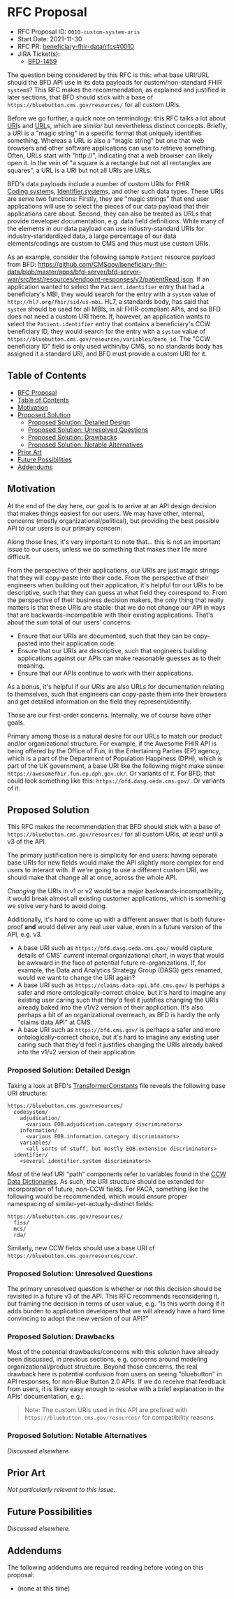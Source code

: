 # RFC Proposal
[RFC Proposal]: #rfc-proposal

* RFC Proposal ID: `0010-custom-system-uris`
* Start Date: 2021-11-30
* RFC PR: [beneficiary-fhir-data/rfcs#0010](https://github.com/CMSgov/beneficiary-fhir-data/pull/888)
* JIRA Ticket(s):
    * [BFD-1459](https://jira.cms.gov/browse/BFD-1459)

<!--
Write a brief summary here: a one paragraph explanation of the feature. Try to structure it like an "elevator pitch": it should provide readers with a high-level understanding of the goals and proposed solution.

Please note: many of the other sections below will not be needed for some proposals;
  don't waste time writing responses that don't deliver real value.
For any such not-needed section, simply write in "N/A".
-->

The question being considered by this RFC is this:
  what base URI/URL should the BFD API use in its data payloads for custom/non-standard FHIR `system`s?
This RFC makes the recommendation,
  as explained and justified in later sections,
  that BFD should stick with a base of
  `https://bluebutton.cms.gov/resources/` for all custom URIs.

Before we go further, a quick note on terminology:
  this RFC talks a lot about
  [URI](https://datatracker.ietf.org/doc/html/rfc3986)s and
  [URL](https://datatracker.ietf.org/doc/html/rfc1738)s,
  which are _similar_ but nevertheless distinct concepts.
Briefly, a URI is a "magic string" in a specific format that uniquely identifies something.
Whereas a URL is also a "magic string" but one that web browsers and other software applications can use to retrieve something.
Often, URLs start with "http://", indicating that a web browser can likely open it.
In the vein of "a square is a rectangle but not all rectangles are squares",
  a URL is a URI but not all URIs are URLs.

BFD's data payloads include a number of custom URIs for FHIR
  [Coding.system](https://www.hl7.org/fhir/datatypes-definitions.html#Coding.system)s,
  [Identifier.system](https://www.hl7.org/fhir/datatypes-definitions.html#Identifier.system)s,
  and other such data types.
These URIs are serve two functions:
Firstly, they are "magic strings" that end user applications will use to select the pieces of our data payload that their applications care about.
Second, they can also be treated as URLs that provide developer documentation, e.g. data field definitions.
While many of the elements in our data payload can use industry-standard URIs for industry-standardized data,
  a large percentage of our data elements/codings are custom to CMS and thus must use custom URIs.

As an example, consider the following sample `Patient` resource payload from BFD:
  <https://github.com/CMSgov/beneficiary-fhir-data/blob/master/apps/bfd-server/bfd-server-war/src/test/resources/endpoint-responses/v2/patientRead.json>.
If an application wanted to select the `Patient.identifier` entry that had a beneficiary's MBI,
  they would search for the entry with a `system` value of `http://hl7.org/fhir/sid/us-mbi`.
HL7, a standards body, has said that `system` should be used for all MBIs,
  in all FHIR-compliant APIs, and so BFD does not need a custom URI there.
If, however, an application wants to select the `Patient.identifier` entry that contains a beneficiary's CCW beneficiary ID,
  they would search for the entry with a `system` value of `https://bluebutton.cms.gov/resources/variables/bene_id`.
The "CCW beneficiary ID" field is only used within/by CMS,
  so no standards body has assigned it a standard URI,
  and BFD must provide a custom URI for it.


## Table of Contents
[Table of Contents]: #table-of-contents

* [RFC Proposal](#rfc-proposal)
* [Table of Contents](#table-of-contents)
* [Motivation](#motivation)
* [Proposed Solution](#proposed-solution)
    * [Proposed Solution: Detailed Design](#proposed-solution-detailed-design)
    * [Proposed Solution: Unresolved Questions](#proposed-solution-unresolved-questions)
    * [Proposed Solution: Drawbacks](#proposed-solution-drawbacks)
    * [Proposed Solution: Notable Alternatives](#proposed-solution-notable-alternatives)
* [Prior Art](#prior-art)
* [Future Possibilities](#future-possibilities)
* [Addendums](#addendums)


## Motivation
[Motivation]: #motivation

<!--
Why are we doing this?
What use cases does it support?
What is the expected outcome?
Why is now the appropriate time to address this?
-->

At the end of the day here,
  our goal is to arrive at an API design decision that makes things easiest for our users.
We may have other, internal, concerns (mostly organizational/political),
  but providing the best possible API to our users is our primary concern.

Along those lines, it's very important to note that...
  this is not an important issue to our users,
  unless we do something that makes their life more difficult.

From the perspective of their applications,
  our URIs are just magic strings that they will copy-paste into their code.
From the perspective of their engineers when building out their application,
  it's helpful for our URIs to be descriptive,
  such that they can guess at what field they correspond to.
From the perspective of their business decision makers,
  the only thing that really matters is that these URIs are stable:
  that we do not change our API in ways that are backwards-incompatible with their existing applications.
That's about the sum total of our users' concerns:

* Ensure that our URIs are documented,
    such that they can be copy-pasted into their application code.
* Ensure that our URIs are descriptive,
    such that engineers building applications against our APIs can make reasonable guesses as to their meaning.
* Ensure that our APIs continue to work with their applications.

As a bonus, it's helpful if our URIs are also URLs for documentation relating to themselves,
  such that engineers can copy-paste them into their browsers and get detailed information on the field they represent/identify.

Those are our first-order concerns.
Internally, we of course have other goals.

Primary among those is a natural desire for our URLs to match our product and/or organizational structure.
For example, if the Awesome FHIR API is being offered by the Office of Fun,
  in the Entertaining Parties (EP) agency,
  which is a part of the Department of Population Happiness (DPH),
  which is part of the UK government,
  a base URI like the following might make sense:
  `https://awesomefhir.fun.ep.dph.gov.uk/`.
Or variants of it.
For BFD, that could look something like this:
  `https://bfd.dasg.oeda.cms.gov/`.
Or variants of it.


## Proposed Solution
[Proposed Solution]: #proposed-solution

<!--
Explain the proposal as if it was already implemented and shipped, and you were just explaining it to another developer or user.
That generally means:

* Introducing new named concepts.
* Identifying and address each of the various audiences who might (or should) care about this proposal.
  Explaining the solution using concepts and terms relevant to eaach of them.
  Explaining how they should _think_ about the solution; detailing the impact as concretely as possible.
  Possible audiences might include:
    * Internal team: engineers, operators, product management, business owners.
    * External users: engineers, operators, product management, business owners, end users.
* Explaining the feature largely in terms of examples.
    * Screencasts are often a good idea.
        * On Mac OS X, you can use the built-in Quicktime Player or the built-in Mac OS X Mojave (and up) feature.
    * Diagrams are often a good idea.
        * Keep it simple! Use something like <http://asciiflow.com/>.
* As part of implementing this proposal, will any documentation updates be needed, e.g. changelogs, Confluence pages, etc.?
  If so, draft them now! Include the draft as a subsection or addendum.
-->

This RFC makes the recommendation that BFD should stick with a base of
  `https://bluebutton.cms.gov/resources/` for all custom URIs,
  _at least_ until a v3 of the API.

The primary justification here is simplicity for end users:
  having separate base URIs for new fields would make the API slightly more complex for end users to interact with.
If we're going to use a different custom URI, we should make that change all at once, across the whole API.

_Changing_ the URIs in v1 or v2 would be a major backwards-incompatibility,
  it would break almost all existing customer applications,
  which is something we strive very hard to avoid doing.

Additionally, it's hard to come up with a different answer that is both future-proof **and** would deliver any real user value,
  even in a future version of the API, e.g. v3.
* A base URI such as `https://bfd.dasg.oeda.cms.gov/` would capture details of CMS' _current_ internal organizational chart,
    in ways that would be awkward in the face of potential future re-organizations.
  If, for example, the Data and Analytics Strategy Group (DASG) gets renamed,
    would we want to change the URI again?
* A base URI such as `https://claims-data-api.bfd.cms.gov/` is perhaps a safer and more ontologically-correct choice,
    but it's hard to imagine any existing user caring such that they'd feel it justifies changing
    the URIs already baked into the v1/v2 version of their application.
  It's also perhaps a bit of an organizational overreach,
    as BFD is hardly the only "claims data API" at CMS.
* A base URI such as `https://bfd.cms.gov/` is perhaps a safer and more ontologically-correct choice,
    but it's hard to imagine any existing user caring such that they'd feel it justifies changing
    the URIs already baked into the v1/v2 version of their application.


### Proposed Solution: Detailed Design
[Proposed Solution: Detailed Design]: #proposed-solution-detailed-design

<!--
This is the technical portion of the RFC. Explain the design in sufficient detail that:

* Its interaction with other features is clear.
* It is reasonably clear how the feature would be implemented.
* Corner cases are dissected by example.

The section should return to the examples given in the previous section, and explain more fully how the detailed proposal makes those examples work.
-->

Taking a look at BFD's
  [TransformerConstants](https://github.com/CMSgov/beneficiary-fhir-data/blob/master/apps/bfd-server/bfd-server-war/src/main/java/gov/cms/bfd/server/war/commons/TransformerConstants.java)
  file reveals the following base URI structure:

```
https://bluebutton.cms.gov/resources/
  codesystem/
    adjudication/
      <various EOB.adjudication.category discriminators>
    information/
      <various EOB.information.category discriminators>
    variables/
      <all sorts of stuff, but mostly EOB.extension discriminators>
  identifier/
    <several identifier.system discriminators>
```

_Most_ of the leaf URI "path" components refer to variables found in the
  [CCW Data Dictionaries](https://www2.ccwdata.org/web/guest/data-dictionaries).
As such, the URI structure should be extended for incorporation of future, non-CCW fields.
For PACA, something like the following would be recommended,
  which would ensure proper namespacing of similar-yet-actually-distinct fields:

```
https://bluebutton.cms.gov/resources/
  fiss/
  mcs/
  rda/
```

Similarly, new CCW fields should use a base URI of `https://bluebutton.cms.gov/resources/ccw/`.


### Proposed Solution: Unresolved Questions
[Proposed Solution: Unresolved Questions]: #proposed-solution-unresolved-questions

<!--
Collect a list of action items to be resolved or officially deferred before this RFC is submitted for final comment, including:

* What parts of the design do you expect to resolve through the RFC process before this gets merged?
* What parts of the design do you expect to resolve through the implementation of this feature before stabilization?
* What related issues do you consider out of scope for this RFC that could be addressed in the future independently of the solution that comes out of this RFC?
-->

The primary unresolved question is whether or not this decision should be revisited in a future v3 of the API.
This RFC recommends reconsidering it, but framing the decision in terms of user value,
  e.g. "Is this worth doing if it adds burden to application developers that we will already have a hard time convincing to adopt the new version of our API?"


### Proposed Solution: Drawbacks
[Proposed Solution: Drawbacks]: #proposed-solution-drawbacks

<!--
Why should we *not* do this?
-->

Most of the potential drawbacks/concerns with this solution have already been discussed,
  in previous sections, e.g. concerns around modeling organizational/product structure.
Beyond those concerns,
  the real drawback here is potential confusion from users on seeing "bluebutton" in API responses,
  for non-Blue Button 2.0 APIs.
If we do receive that feedback from users,
  it is likely easy enough to resolve with a brief explanation in the APIs' documentation, e.g.:

> Note: The custom URIs used in this API are prefixed with
>   `https://bluebutton.cms.gov/resources/` for compatibility reasons.


### Proposed Solution: Notable Alternatives
[Proposed Solution: Notable Alternatives]: #proposed-solution-notable-alternatives

<!--
* Why is this design the best in the space of possible designs?
* What other designs have been considered and what is the rationale for not choosing them?
* What is the impact of not doing this?
-->

_Discussed elsewhere._


## Prior Art
[Prior Art]: #prior-art

<!--
Discuss prior art, both the good and the bad, in relation to this proposal.
A few examples of what this can include are:

* For feature proposals:
  Does this feature exist in other similar-ish APIs and what experience have their community had?
* For architecture proposals:
  Is this architecture used by other CMS or fedgov systems and what experience have they had?
* For process proposals:
  Is this process used by other CMS or fedgov programs and what experience have they had?
* For other teams:
  What lessons can we learn from what other communities have done here?
* Papers and other references:
  Are there any published papers or great posts that discuss this?
  If you have some relevant papers to refer to, this can serve as a more detailed theoretical background.

This section is intended to encourage you as an author to think about the lessons from other languages, provide readers of your RFC with a fuller picture.
If there is no prior art, that is fine - your ideas are interesting to us whether they are brand new or if it is an adaptation from other languages.

Note that while precedent set by other programs is some motivation, it does not on its own motivate an RFC.
Please also take into consideration that we (and the government in general) sometimes intentionally diverge from common "best practices".
-->

_Not particularly relevant to this issue._


## Future Possibilities
[Future Possibilities]: #future-possibilities

<!--
Think about what the natural extension and evolution of your proposal would be and how it would affect the language and project as a whole in a holistic way.
Try to use this section as a tool to more fully consider all possible interactions with the project and language in your proposal.
Also consider how the this all fits into the roadmap for the project and of the relevant sub-team.

This is also a good place to "dump ideas", if they are out of scope for the RFC you are writing but otherwise related.

If you have tried and cannot think of any future possibilities, you may simply state that you cannot think of anything.

Note that having something written down in the future-possibilities section is not a reason to accept the current or a future RFC;
  such notes should be in the section on motivation or rationale in this or subsequent RFCs.
The section merely provides additional information.
-->

_Discussed elsewhere._


## Addendums
[Addendums]: #addendums

The following addendums are required reading before voting on this proposal:

* (none at this time)
